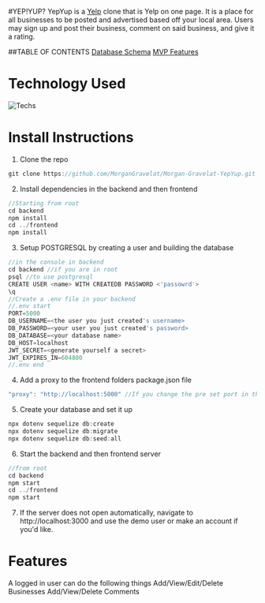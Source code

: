 #YEP!YUP?
YepYup is a [Yelp](https://www.yelp.com/) clone that is Yelp on one page. It is a place for all businesses to be posted and advertised based off your local area. Users may sign up and post their business, comment on said business, and give it a rating.

##TABLE OF CONTENTS
[Database Schema](https://github.com/MorganGravelat/Morgan-Gravelat-YepYup/wiki/Database-Schema)
[MVP Features](https://github.com/MorganGravelat/Morgan-Gravelat-YepYup/wiki/MVP-Feature-List)

# Technology Used
![Techs](https://user-images.githubusercontent.com/32913497/158119547-0e709f92-1493-4bb8-9024-14f56d4a78da.png)

# Install Instructions
1. Clone the repo
```js
git clone https://github.com/MorganGravelat/Morgan-Gravelat-YepYup.git
```
2. Install dependencies in the backend and then frontend
```js
//Starting from root
cd backend
npm install
cd ../frontend
npm install
```
3. Setup POSTGRESQL by creating a user and building the database
```js
//in the console in backend
cd backend //if you are in root
psql //to use postgresql
CREATE USER <name> WITH CREATEDB PASSWORD <'passowrd'>
\q
//Create a .env file in your backend
//.env start
PORT=5000
DB_USERNAME=<the user you just created's username>
DB_PASSWORD=<your user you just created's password>
DB_DATABASE=<your database name>
DB_HOST=localhost
JWT_SECRET=<generate yourself a secret>
JWT_EXPIRES_IN=604800
//.env end
```
4. Add a proxy to the frontend folders package.json file
```js
"proxy": "http://localhost:5000" //If you change the pre set port in the .env, make sure to change the proxy to match
```
5. Create your database and set it up
```js
npx dotenv sequelize db:create
npx dotenv sequelize db:migrate
npx dotenv sequelize db:seed:all
```
6. Start the backend and then frontend server
```js
//from root
cd backend
npm start
cd ../frontend
npm start
```
7. If the server does not open automatically, navigate to http://localhost:3000 and use the demo user or make an account if you'd like.

# Features
A logged in user can do the following things
Add/View/Edit/Delete Businesses
Add/View/Delete Comments
